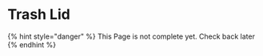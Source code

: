 # Trash Lid

{% hint style="danger" %}
This Page is not complete yet. Check back later
{% endhint %}

